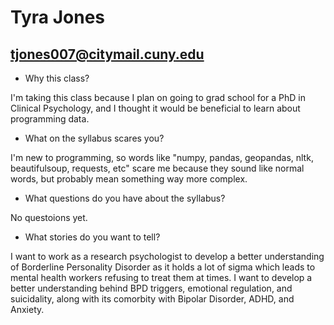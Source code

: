 # Tyra Jones
## tjones007@citymail.cuny.edu

* Why this class?

I'm taking this class because I plan on going to grad school for a PhD in Clinical Psychology, and I thought it would be beneficial to learn about programming data.

* What on the syllabus scares you?

I'm new to programming, so words like "numpy, pandas, geopandas, nltk, beautifulsoup, requests, etc" scare me because they sound like normal words, but probably mean something way more complex.

* What questions do you have about the syllabus?

No questoions yet.

* What stories do you want to tell?

I want to work as a research psychologist to develop a better understanding of Borderline Personality Disorder as it holds a lot of sigma which leads to mental health workers refusing to treat them at times. I want to develop a better understanding behind BPD triggers, emotional regulation, and suicidality, along with its comorbity with Bipolar Disorder, ADHD, and Anxiety.
